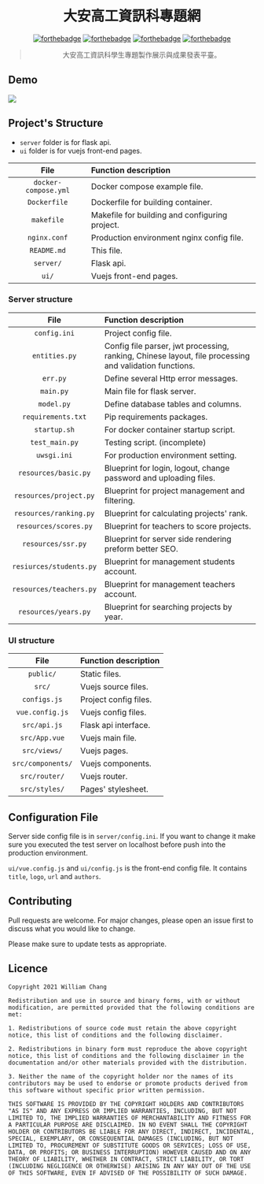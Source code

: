 <div align="center">

# 大安高工資訊科專題網

[![forthebadge](https://forthebadge.com/images/badges/built-with-love.svg)](https://forthebadge.com) [![forthebadge](https://forthebadge.com/images/badges/made-with-vue.svg)](https://forthebadge.com) [![forthebadge](https://forthebadge.com/images/badges/contains-cat-gifs.svg)](https://forthebadge.com) [![forthebadge](https://forthebadge.com/images/badges/powered-by-oxygen.svg)](https://forthebadge.com)

> 大安高工資訊科學生專題製作展示與成果發表平臺。

</div>

## Demo

![](https://i.imgur.com/VahfqN5.png)

## Project's Structure

- `server` folder is for flask api.
- `ui` folder is for vuejs front-end pages.

| File | Function description |
|:----:|:---------------------|
| `docker-compose.yml` | Docker compose example file. |
| `Dockerfile` | Dockerfile for building container. |
| `makefile` | Makefile for building and configuring project. |
| `nginx.conf` | Production environment nginx config file. |
| `README.md` | This file. |
| `server/` | Flask api. |
| `ui/` | Vuejs front-end pages. |

### Server structure

| File | Function description |
|:----:|:---------------------|
| `config.ini` | Project config file. |
| `entities.py` | Config file parser, jwt processing, ranking, Chinese layout, file processing and validation functions. |
| `err.py` | Define several Http error messages. |
| `main.py` | Main file for flask server. | 
| `model.py` | Define database tables and columns. |
| `requirements.txt` | Pip requirements packages. |
| `startup.sh` | For docker container startup script. |
| `test_main.py` | Testing script. (incomplete) |
| `uwsgi.ini` | For production environment setting. |
| `resources/basic.py` | Blueprint for login, logout, change password and uploading files. |
| `resources/project.py` | Blueprint for project management and filtering. |
| `resources/ranking.py` | Blueprint for calculating projects' rank. |
| `resources/scores.py` | Blueprint for teachers to score projects. |
| `resources/ssr.py` | Blueprint for server side rendering preform better SEO. |
| `resiurces/students.py` | Blueprint for management students account. |
| `resources/teachers.py` | Blueprint for management teachers account. |
| `resources/years.py` | Blueprint for searching projects by year. |

### UI structure

| File | Function description |
|:----:|:---------------------|
| `public/` | Static files. |
| `src/` | Vuejs source files. |
| `configs.js` | Project config files. |
| `vue.config.js` | Vuejs config files. |
| `src/api.js` | Flask api interface. |
| `src/App.vue` | Vuejs main file. |
| `src/views/` | Vuejs pages. |
| `src/components/` | Vuejs components. |
| `src/router/` | Vuejs router. |
| `src/styles/` | Pages' stylesheet. |

## Configuration File

Server side config file is in `server/config.ini`. If you want to change it make sure you executed the test server on localhost before push into the production environment.

`ui/vue.config.js` and `ui/config.js` is the front-end config file. It contains `title`, `logo`, `url` and `authors`.

## Contributing

Pull requests are welcome. For major changes, please open an issue first to discuss what you would like to change.

Please make sure to update tests as appropriate.

## Licence

```
Copyright 2021 William Chang

Redistribution and use in source and binary forms, with or without modification, are permitted provided that the following conditions are met:

1. Redistributions of source code must retain the above copyright notice, this list of conditions and the following disclaimer.

2. Redistributions in binary form must reproduce the above copyright notice, this list of conditions and the following disclaimer in the documentation and/or other materials provided with the distribution.

3. Neither the name of the copyright holder nor the names of its contributors may be used to endorse or promote products derived from this software without specific prior written permission.

THIS SOFTWARE IS PROVIDED BY THE COPYRIGHT HOLDERS AND CONTRIBUTORS "AS IS" AND ANY EXPRESS OR IMPLIED WARRANTIES, INCLUDING, BUT NOT LIMITED TO, THE IMPLIED WARRANTIES OF MERCHANTABILITY AND FITNESS FOR A PARTICULAR PURPOSE ARE DISCLAIMED. IN NO EVENT SHALL THE COPYRIGHT HOLDER OR CONTRIBUTORS BE LIABLE FOR ANY DIRECT, INDIRECT, INCIDENTAL, SPECIAL, EXEMPLARY, OR CONSEQUENTIAL DAMAGES (INCLUDING, BUT NOT LIMITED TO, PROCUREMENT OF SUBSTITUTE GOODS OR SERVICES; LOSS OF USE, DATA, OR PROFITS; OR BUSINESS INTERRUPTION) HOWEVER CAUSED AND ON ANY THEORY OF LIABILITY, WHETHER IN CONTRACT, STRICT LIABILITY, OR TORT (INCLUDING NEGLIGENCE OR OTHERWISE) ARISING IN ANY WAY OUT OF THE USE OF THIS SOFTWARE, EVEN IF ADVISED OF THE POSSIBILITY OF SUCH DAMAGE.
```
